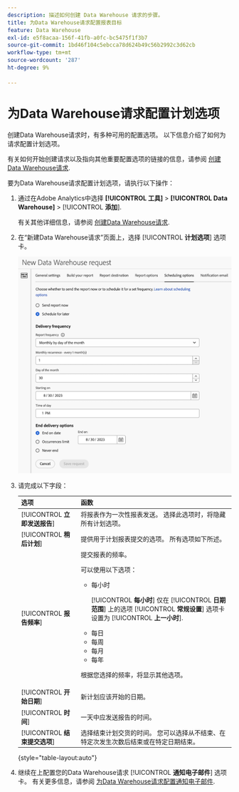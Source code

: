 ```yaml
---
description: 描述如何创建 Data Warehouse 请求的步骤。
title: 为Data Warehouse请求配置报表目标
feature: Data Warehouse
exl-id: e5f8acaa-156f-41fb-a0fc-bc5475f1f3b7
source-git-commit: 1bd46f104c5ebcca78d624b49c56b2992c3d62cb
workflow-type: tm+mt
source-wordcount: '287'
ht-degree: 9%

---
```


# 为Data Warehouse请求配置计划选项

创建Data Warehouse请求时，有多种可用的配置选项。 以下信息介绍了如何为请求配置计划选项。

有关如何开始创建请求以及指向其他重要配置选项的链接的信息，请参阅 [创建Data Warehouse请求](/help/export/data-warehouse/create-request/t-dw-create-request.md).

要为Data Warehouse请求配置计划选项，请执行以下操作：

1. 通过在Adobe Analytics中选择 **[!UICONTROL 工具]** > **[!UICONTROL Data Warehouse]** > [!UICONTROL **添加**].

   有关其他详细信息，请参阅 [创建Data Warehouse请求](/help/export/data-warehouse/create-request/t-dw-create-request.md).

1. 在“新建Data Warehouse请求”页面上，选择 [!UICONTROL **计划选项**] 选项卡。

   ![“报表目标”选项卡](assets/dw-scheduling-options.png) <!-- update screenshot -->

1. 请完成以下字段：

   | 选项 | 函数 |
   |---------|----------|
   | [!UICONTROL **立即发送报告**] | 将报表作为一次性报表发送。 选择此选项时，将隐藏所有计划选项。 |
   | [!UICONTROL **稍后计划**] | 提供用于计划报表提交的选项。 所有选项如下所述。 |
   | [!UICONTROL **报告频率**] | 提交报表的频率。 <p>可以使用以下选项：</p><ul><li>每小时</li><p>[!UICONTROL **每小时**] 仅在 [!UICONTROL **日期范围**] 上的选项 [!UICONTROL **常规设置**] 选项卡设置为 [!UICONTROL **上一小时**].</p><li>每日</li><li>每周</li><li>每月</li><li>每年</li></ul><p>根据您选择的频率，将显示其他选项。</p> |
   | [!UICONTROL **开始日期**] | 新计划应该开始的日期。 |
   | [!UICONTROL **时间**] | 一天中应发送报告的时间。 |
   | [!UICONTROL **结束提交选项**] | 选择结束计划交货的时间。 您可以选择从不结束、在特定次发生次数后结束或在特定日期结束。 |

   {style="table-layout:auto"}

1. 继续在上配置您的Data Warehouse请求 [!UICONTROL **通知电子邮件**] 选项卡。 有关更多信息，请参阅 [为Data Warehouse请求配置通知电子邮件](/help/export/data-warehouse/create-request/dw-request-email.md).

